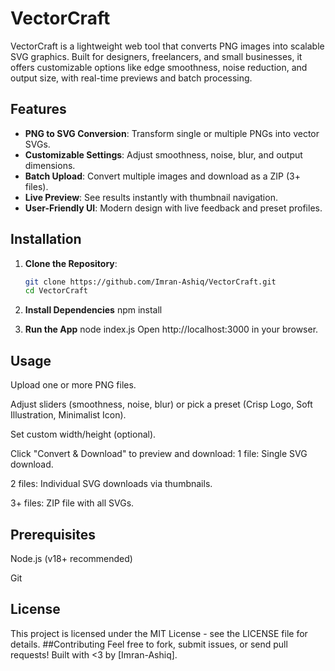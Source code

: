 # VectorCraft

VectorCraft is a lightweight web tool that converts PNG images into scalable SVG graphics. Built for designers, freelancers, and small businesses, it offers customizable options like edge smoothness, noise reduction, and output size, with real-time previews and batch processing.

## Features
- **PNG to SVG Conversion**: Transform single or multiple PNGs into vector SVGs.
- **Customizable Settings**: Adjust smoothness, noise, blur, and output dimensions.
- **Batch Upload**: Convert multiple images and download as a ZIP (3+ files).
- **Live Preview**: See results instantly with thumbnail navigation.
- **User-Friendly UI**: Modern design with live feedback and preset profiles.

## Installation
1. **Clone the Repository**:
   ```bash
   git clone https://github.com/Imran-Ashiq/VectorCraft.git
   cd VectorCraft

2.  **Install Dependencies**
   npm install

3.  **Run the App**
   node index.js
  Open http://localhost:3000 in your browser.

##  Usage
Upload one or more PNG files.

Adjust sliders (smoothness, noise, blur) or pick a preset (Crisp Logo, Soft Illustration, Minimalist Icon).

Set custom width/height (optional).

Click "Convert & Download" to preview and download:
1 file: Single SVG download.

2 files: Individual SVG downloads via thumbnails.

3+ files: ZIP file with all SVGs.

## Prerequisites
Node.js (v18+ recommended)

Git

## License
This project is licensed under the MIT License - see the LICENSE file for details.
##Contributing
Feel free to fork, submit issues, or send pull requests! Built with <3 by [Imran-Ashiq].





